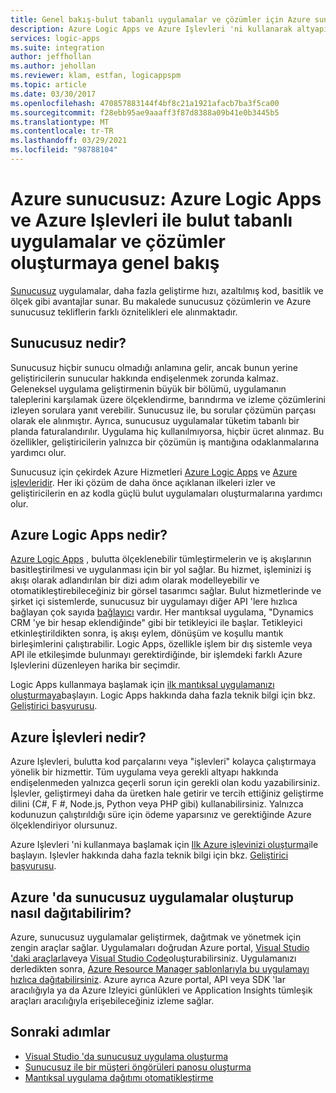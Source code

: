 ```yaml
---
title: Genel bakış-bulut tabanlı uygulamalar ve çözümler için Azure sunucusuz
description: Azure Logic Apps ve Azure Işlevleri 'ni kullanarak altyapı hakkında endişelenmeden bulut tabanlı uygulamalar ve çözümler oluşturmayı öğrenin
services: logic-apps
ms.suite: integration
author: jeffhollan
ms.author: jehollan
ms.reviewer: klam, estfan, logicappspm
ms.topic: article
ms.date: 03/30/2017
ms.openlocfilehash: 470857883144f4bf8c21a1921afacb7ba3f5ca00
ms.sourcegitcommit: f28ebb95ae9aaaff3f87d8388a09b41e0b3445b5
ms.translationtype: MT
ms.contentlocale: tr-TR
ms.lasthandoff: 03/29/2021
ms.locfileid: "98788104"
---
```

# <a name="azure-serverless-overview-for-building-cloud-based-apps-and-solutions-with-azure-logic-apps-and-azure-functions"></a>Azure sunucusuz: Azure Logic Apps ve Azure Işlevleri ile bulut tabanlı uygulamalar ve çözümler oluşturmaya genel bakış

[Sunucusuz](https://azure.microsoft.com/solutions/serverless/) uygulamalar, daha fazla geliştirme hızı, azaltılmış kod, basitlik ve ölçek gibi avantajlar sunar. Bu makalede sunucusuz çözümlerin ve Azure sunucusuz tekliflerin farklı öznitelikleri ele alınmaktadır.

## <a name="what-is-serverless"></a>Sunucusuz nedir?

Sunucusuz hiçbir sunucu olmadığı anlamına gelir, ancak bunun yerine geliştiricilerin sunucular hakkında endişelenmek zorunda kalmaz. Geleneksel uygulama geliştirmenin büyük bir bölümü, uygulamanın taleplerini karşılamak üzere ölçeklendirme, barındırma ve izleme çözümlerini izleyen sorulara yanıt verebilir. Sunucusuz ile, bu sorular çözümün parçası olarak ele alınmıştır. Ayrıca, sunucusuz uygulamalar tüketim tabanlı bir planda faturalandırılır. Uygulama hiç kullanılmıyorsa, hiçbir ücret alınmaz. Bu özellikler, geliştiricilerin yalnızca bir çözümün iş mantığına odaklanmalarına yardımcı olur.

Sunucusuz için çekirdek Azure Hizmetleri [Azure Logic Apps](https://azure.microsoft.com/services/logic-apps/) ve [Azure işlevleridir](https://azure.microsoft.com/services/functions/). Her iki çözüm de daha önce açıklanan ilkeleri izler ve geliştiricilerin en az kodla güçlü bulut uygulamaları oluşturmalarına yardımcı olur.

## <a name="what-is-azure-logic-apps"></a>Azure Logic Apps nedir?

[Azure Logic Apps](logic-apps-overview.md) , bulutta ölçeklenebilir tümleştirmelerin ve iş akışlarının basitleştirilmesi ve uygulanması için bir yol sağlar. Bu hizmet, işleminizi iş akışı olarak adlandırılan bir dizi adım olarak modelleyebilir ve otomatikleştirebileceğiniz bir görsel tasarımcı sağlar. Bulut hizmetlerinde ve şirket içi sistemlerde, sunucusuz bir uygulamayı diğer API 'lere hızlıca bağlayan çok sayıda [bağlayıcı](../connectors/apis-list.md) vardır. Her mantıksal uygulama, "Dynamics CRM 'ye bir hesap eklendiğinde" gibi bir tetikleyici ile başlar. Tetikleyici etkinleştirildikten sonra, iş akışı eylem, dönüşüm ve koşullu mantık birleşimlerini çalıştırabilir. Logic Apps, özellikle işlem bir dış sistemle veya API ile etkileşimde bulunmayı gerektirdiğinde, bir işlemdeki farklı Azure Işlevlerini düzenleyen harika bir seçimdir.

Logic Apps kullanmaya başlamak için [ilk mantıksal uygulamanızı oluşturmaya](quickstart-create-first-logic-app-workflow.md)başlayın. Logic Apps hakkında daha fazla teknik bilgi için bkz. [Geliştirici başvurusu](logic-apps-workflow-definition-language.md).

## <a name="what-is-azure-functions"></a>Azure İşlevleri nedir?

Azure Işlevleri, bulutta kod parçalarını veya "işlevleri" kolayca çalıştırmaya yönelik bir hizmettir. Tüm uygulama veya gerekli altyapı hakkında endişelenmeden yalnızca geçerli sorun için gerekli olan kodu yazabilirsiniz. İşlevler, geliştirmeyi daha da üretken hale getirir ve tercih ettiğiniz geliştirme dilini (C#, F #, Node.js, Python veya PHP gibi) kullanabilirsiniz. Yalnızca kodunuzun çalıştırıldığı süre için ödeme yaparsınız ve gerektiğinde Azure ölçeklendiriyor olursunuz.

Azure Işlevleri 'ni kullanmaya başlamak için [Ilk Azure işlevinizi oluşturma](../azure-functions/functions-get-started.md)ile başlayın. Işlevler hakkında daha fazla teknik bilgi için bkz. [Geliştirici başvurusu](../azure-functions/functions-reference.md).

## <a name="how-can-i-build-and-deploy-serverless-apps-in-azure"></a>Azure 'da sunucusuz uygulamalar oluşturup nasıl dağıtabilirim?

Azure, sunucusuz uygulamalar geliştirmek, dağıtmak ve yönetmek için zengin araçlar sağlar. Uygulamaları doğrudan Azure portal, [Visual Studio 'daki araçlarla](logic-apps-serverless-get-started-vs.md)veya [Visual Studio Code](quickstart-create-logic-apps-visual-studio-code.md)oluşturabilirsiniz. Uygulamanızı derledikten sonra, [Azure Resource Manager şablonlarıyla bu uygulamayı hızlıca dağıtabilirsiniz](logic-apps-deploy-azure-resource-manager-templates.md). Azure ayrıca Azure portal, API veya SDK 'lar aracılığıyla ya da Azure Izleyici günlükleri ve Application Insights tümleşik araçları aracılığıyla erişebileceğiniz izleme sağlar.

## <a name="next-steps"></a>Sonraki adımlar

* [Visual Studio 'da sunucusuz uygulama oluşturma](logic-apps-serverless-get-started-vs.md)
* [Sunucusuz ile bir müşteri öngörüleri panosu oluşturma](logic-apps-scenario-social-serverless.md)
* [Mantıksal uygulama dağıtımı otomatikleştirme](logic-apps-azure-resource-manager-templates-overview.md)